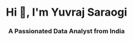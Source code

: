<h1 align="center">Hi 👋, I'm Yuvraj Saraogi</h1>
<h3 align="center">A Passionated Data Analyst from India</h3>

<!--
**yuvrajsaraogi/yuvrajsaraogi** is a ✨ _special_ ✨ repository because its `README.md` (this file) appears on your GitHub profile.

Here are some ideas to get you started:

- 🔭 I’m currently working on ...
- 🌱 I’m currently learning ...
- 👯 I’m looking to collaborate on ...
- 🤔 I’m looking for help with ...
- 💬 Ask me about ...
- 📫 How to reach me: ...
- 😄 Pronouns: ...
- ⚡ Fun fact: ...
-->
